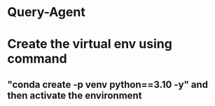 # Query-Agent
# Create the virtual env using command 
## "conda create -p venv python==3.10 -y" and then activate the environment